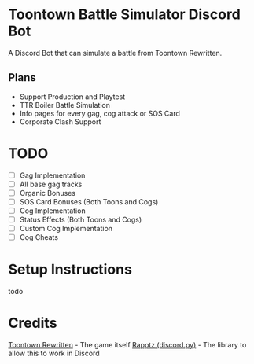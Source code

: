 # Toontown Battle Simulator Discord Bot
A Discord Bot that can simulate a battle from Toontown Rewritten.

## Plans
- Support Production and Playtest
- TTR Boiler Battle Simulation
- Info pages for every gag, cog attack or SOS Card
- Corporate Clash Support

# TODO
- [ ] Gag Implementation
 - [ ] All base gag tracks
 - [ ] Organic Bonuses
 - [ ] SOS Card Bonuses (Both Toons and Cogs)
- [ ] Cog Implementation
 - [ ] Status Effects (Both Toons and Cogs)
 - [ ] Custom Cog Implementation
  - [ ] Cog Cheats

# Setup Instructions
todo

# Credits
[Toontown Rewritten](https://toontownrewritten.com) - The game itself
[Rapptz (discord.py)](https://github.com/Rapptz/discord.py) - The library to allow this to work in Discord
